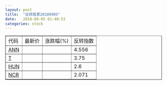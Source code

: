 ```yaml
---
layout: post
title:  "反转股票20180905"
date:   2018-09-05 01:40:53
categories: stock
---
```


<script type="text/javascript">
var stockList = []
stockList.push('gb_ann');
stockList.push('gb_t');
stockList.push('gb_hun');
stockList.push('gb_ncr');
</script>

<table border="1">
 <tr>
 <td>代码</td>
  <td>最新价</td>
  <td>涨跌幅(%)</td>
 <td>反转指数</td>
</tr>
  <tr id="ann"><td><a href="http://stock.finance.sina.com.cn/usstock/quotes/ANN.html" target="_blank">ANN</a></td><td></td><td></td><td>4.556</td></tr>
  <tr id="t"><td><a href="http://stock.finance.sina.com.cn/usstock/quotes/T.html" target="_blank">T</a></td><td></td><td></td><td>3.75</td></tr>
  <tr id="hun"><td><a href="http://stock.finance.sina.com.cn/usstock/quotes/HUN.html" target="_blank">HUN</a></td><td></td><td></td><td>2.6</td></tr>
  <tr id="ncr"><td><a href="http://stock.finance.sina.com.cn/usstock/quotes/NCR.html" target="_blank">NCR</a></td><td></td><td></td><td>2.071</td></tr>
</table>
